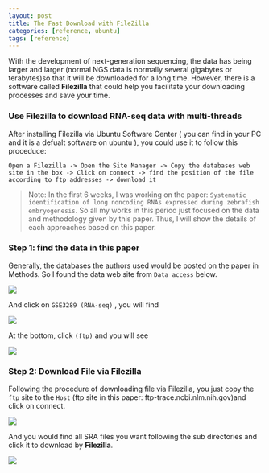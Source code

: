 ```yaml
---
layout: post
title: The Fast Download with FileZilla
categories: [reference, ubuntu]
tags: [reference]
---
```


With the development of next-generation sequencing, the data has being larger and larger (normal NGS data is normally several gigabytes or terabytes)so that it will be downloaded for a long time. However, there is a software called **Filezilla** that could help you facilitate your downloading processes and save your time. 

### Use Filezilla to download RNA-seq data with multi-threads
After installing Filezilla via Ubuntu Software Center ( you can find in your PC and it is a defualt
software on ubuntu ), you could use it to follow this proceduce:

```
Open a Filezilla -> Open the Site Manager -> Copy the databases web site in the box -> Click on connect -> find the position of the file according to ftp addresses -> download it
```
> Note: In the first 6 weeks, I was working on the paper: `Systematic identification of long noncoding RNAs expressed during zebrafish embryogenesis`. So all my works in this period just focused on the data and methodology given by this paper. Thus, I will show the details of each approaches based on this paper.

### Step 1: find the data in this paper
Generally, the databases the authors used would be posted on the paper in Methods. So I found the
data web site from ```Data access``` below.

![](http://i.imgur.com/0j2PDa5.png)

And click on ```GSE3289 (RNA-seq)``` , you will find

![](http://i.imgur.com/rGShsHV.png)

At the bottom, click ```(ftp)``` and you will see

![](http://i.imgur.com/iXcWYTW.png)

### Step 2: Download File via Filezilla

Following the procedure of downloading file via Filezilla, you just copy the ```ftp``` site to the ```Host```
(ftp site in this paper: ftp-trace.ncbi.nlm.nih.gov)and click on connect.

![](http://i.imgur.com/p8eWR4a.png)

And you would find all SRA files you want following the sub directories and click it to download by **Filezilla**.

![](http://i.imgur.com/0Dc49a8.png)
